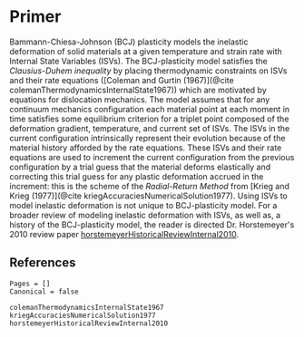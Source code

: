 # Primer
Bammann-Chiesa-Johnson (BCJ) plasticity models the inelastic deformation of solid materials at a given temperature and strain rate with Internal State Variables (ISVs).
The BCJ-plasticity model satisfies the _Clausius-Duhem inequality_ by placing thermodynamic constraints on ISVs and their rate equations ([Coleman and Gurtin (1967)](@cite colemanThermodynamicsInternalState1967)) which are motivated by equations for dislocation mechanics.
The model assumes that for any continuum mechanics configuration each material point at each moment in time satisfies some equilibrium criterion for a triplet point composed of the deformation gradient, temperature, and current set of ISVs.
The ISVs in the current configuration intrinsically represent their evolution because of the material history afforded by the rate equations.
These ISVs and their rate equations are used to increment the current configuration from the previous configuration by a trial guess that the material deforms elastically and correcting this trial guess for any plastic deformation accrued in the increment: this is the scheme of the _Radial-Return Method_ from [Krieg and Krieg (1977)](@cite kriegAccuraciesNumericalSolution1977).
Using ISVs to model inelastic deformation is not unique to BCJ-plasticity model.
For a broader review of modeling inelastic deformation with ISVs, as well as, a history of the BCJ-plasticity model, the reader is directed Dr. Horstemeyer's 2010 review paper [horstemeyerHistoricalReviewInternal2010](@cite).

## References
```@bibliography
Pages = []
Canonical = false

colemanThermodynamicsInternalState1967
kriegAccuraciesNumericalSolution1977
horstemeyerHistoricalReviewInternal2010
```